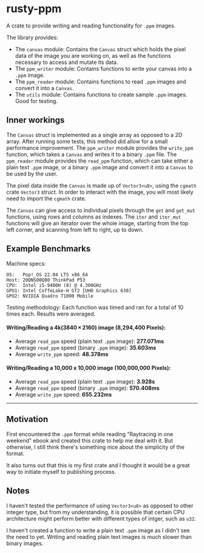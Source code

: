 # rusty-ppm
A crate to provide writing and reading functionality for `.ppm` images.

The library provides:

- The `canvas` module: Contains the `Canvas` struct which holds the pixel data of the image you are working on, as well as the functions necessary to access and mutate its data.
- The `ppm_writer` module: Contains functions to write your canvas into a `.ppm` image.
- The `ppm_reader` module: Contains functions to read `.ppm` images and convert it into a `Canvas`.
- The `utils` module: Contains functions to create sample `.ppm` images. Good for testing.

## Inner workings
The `Canvas` struct is implemented as a single array as opposed to a 2D array. After running some tests, this method did allow for a small performance improvement. The `ppm_writer` module provides the `write_ppm` function, which takes a `Canvas` and writes it to a binary `.ppm` file. The `ppm_reader` module provides the `read_ppm` function, which can take either a plain text `.ppm` image, or a binary `.ppm` image and convert it into a `Canvas` to be used by the user.

The pixel data inside the `Canvas` is made up of `Vector3<u8>`, using the `cgmath` crate `Vector3` struct. In order to interact with the image, you will most likely need to import the `cgmath` crate.

The `Canvas` can give access to individual pixels through the `get` and `get_mut` functions, using rows and columns as indexes. The `iter` and `iter_mut` functions will give an iterator over the whole image, starting from the top left corner, and scanning from left to right, up to down.

## Example Benchmarks
Machine specs:
```
OS:   Pop!_OS 22.04 LTS x86_64
Host: 20QNS00Q00 ThinkPad P53
CPU:  Intel i5-9400H (8) @ 4.300GHz
GPU1: Intel CoffeLake-H GT2 [UHD Graphics 630]
GPU2: NVIDIA Quadro T1000 Mobile
```
Testing methodology: Each function was timed and ran for a total of 10 times each. Results were averaged.

#### Writing/Reading a 4k(3840 × 2160) image (8,294,400 Pixels):
- Average `read_ppm` speed (plain text `.ppm` image): **277.071ms**
- Average `read_ppm` speed (binary `.ppm` image): **35.603ms**
- Average `write_ppm` speed: **48.378ms**

#### Writing/Reading a 10,000 x 10,000 image (100,000,000 Pixels):
- Average `read_ppm` speed (plain text `.ppm` image): **3.928s** 
- Average `read_ppm` speed (binary `.ppm` image): **570.408ms**
- Average `write_ppm` speed: **655.232ms**

---

## Motivation
First encountered the `.ppm` format while reading "Raytracing in one weekend" ebook and created this crate to help me deal with it. But otherwise, I still think there's something nice about the simplicity of the format.

It also turns out that this is my first crate and I thought it would be a great way to initiate myself to publishing process.

## Notes
I haven't tested the performance of using `Vector3<u8>` as opposed to other integer type, but from my understanding, it is possible that certain CPU architecture might perform better with different types of intger, such as `u32`.

I haven't created a function to write a plain text `.ppm` image as I didn't see the need to yet. Writing and reading plain text images is much slower than binary images.

